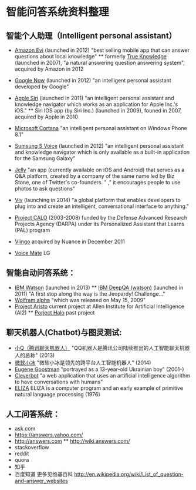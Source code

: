 # 智能问答系统资料整理


## 智能个人助理（Intelligent personal assistant）
* [Amazon Evi](http://www.evi.com/) (launched in 2012) "best selling mobile app that can answer questions about local knowledge"
** formerly [True Knowledge](http://en.wikipedia.org/wiki/Evi_(software)) (launched in 2007), "a natural answering question answering system", acquired by Amazon in 2012
* [Google Now](http://www.google.com/landing/now/) (launched in 2012) "an intelligent personal assistant developed by Google"
* [Apple Siri](https://www.apple.com/ios/siri/) (launched in 2011) "an intelligent personal assistant and knowledge navigator which works as an application for Apple Inc.'s iOS." 
** Siri IOS app (by Siri Inc.) (launched in 2009), founed in 2007, acquired by Apple in 2010
* [Microsoft Cortana](http://www.windowsphone.com/en-us/how-to/wp8/cortana/meet-cortana) "an intelligent personal assistant on Windows Phone 8.1"
* [Sumsung S Voice](http://www.samsung.com/global/galaxys3/svoice.html) (launched in 2012) "an intelligent personal assistant and knowledge navigator which is only available as a built-in application for the Samsung Galaxy”


* [Jelly](http://en.wikipedia.org/wiki/Jelly_%28app%29) "an app (currently available on iOS and Android) that serves as a Q&A platform, created by a company of the same name led by Biz Stone, one of Twitter's co-founders. " ," it encourages people to use photos to ask questions"
* [Viv](http://viv.ai/) (launching in 2014) "a global platform that enables developers to plug into and create an intelligent, conversational interface to anything." 
* [Project CALO](http://en.wikipedia.org/wiki/CALO) (2003-2008) funded by the Defense Advanced Research Projects Agency (DARPA) under its Personalized Assistant that Learns (PAL) program


* [Vlingo](http://en.wikipedia.org/wiki/Vlingo) acquired by Nuance in December 2011
* [Voice Mate](http://en.wikipedia.org/wiki/Voice_Mate)  LG


## 智能自动问答系统：
* [IBM Watson](http://www.ibm.com/smarterplanet/us/en/ibmwatson/) (launched in 2013)
** [IBM DeepQA (watson)](https://www.research.ibm.com/deepqa/deepqa.shtml) (launched in 2011) "A first stop along the way is the Jeopardy! Challenge..."
* [Wolfram alpha](http://www.wolframalpha.com/) "which was released on May 15, 2009"
* [Project Aristo](http://www.allenai.org/TemplateGeneric.aspx?contentId=8) current project at Allen Institute for Artificial Intelligence (AI2) 
** [Porject Halo](http://www.allenai.org/TemplateGeneric.aspx?contentId=9) past project 


## 聊天机器人(Chatbot)与图灵测试:
* [小Q（腾讯聊天机器人）](http://qrobot.qq.com/) "QQ机器人是腾讯公司陆续推出的人工智能聊天机器人的总称" (2013)
* [微软小冰](http://www.msxiaoice.com/v2/DesktopLanding) "微软小冰是领先的跨平台人工智能机器人" (2014)
* [Eugene Goostman](http://en.wikipedia.org/wiki/Eugene_Goostman) "portrayed as a 13-year-old Ukrainian boy" (2001-)
* [Cleverbot](http://en.wikipedia.org/wiki/Cleverbot) "a web application that uses an artificial intelligence algorithm to have conversations with humans"
* [ELIZA](http://en.wikipedia.org/wiki/ELIZA) ELIZA is a computer program and an early example of primitive natural language processing (1976)

## 人工问答系统：
* ask.com
* https://answers.yahoo.com/
* http://answers.com 
**  http://wiki.answers.com/
* stackoverflow
* reddit
* quora
* 知乎
* 百度知道
更多见维基百科 http://en.wikipedia.org/wiki/List_of_question-and-answer_websites 

